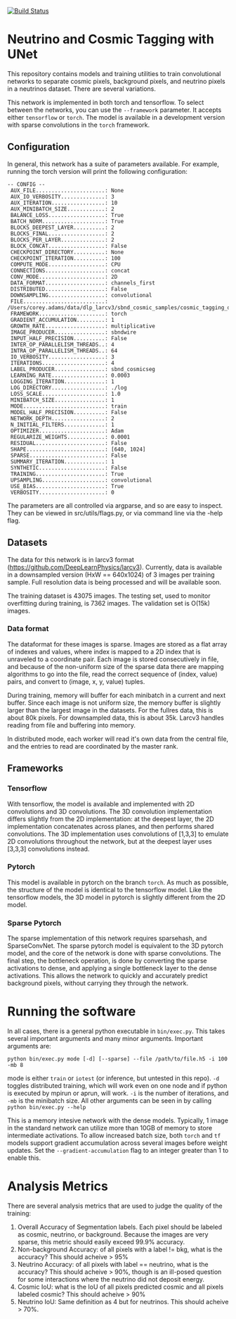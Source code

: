 [![Build Status](https://travis-ci.com/coreyjadams/CosmicTagger.svg?branch=master)](https://travis-ci.com/coreyjadams/CosmicTagger)



# Neutrino and Cosmic Tagging with UNet

This repository contains models and training utilities to train convolutional networks to separate cosmic pixels, background pixels, and neutrino pixels in a neutrinos dataset.  There are several variations.

This network is implemented in both torch and tensorflow.  To select between the networks, you can use the `--framework` parameter.  It accepts either `tensorflow` or `torch`.  The model is available in a development version with sparse convolutions in the `torch` framework.

## Configuration

In general, this network has a suite of parameters available.  For example, running the torch version will print the following configuration:

```
-- CONFIG --
 AUX_FILE......................: None
 AUX_IO_VERBOSITY..............: 3
 AUX_ITERATION.................: 10
 AUX_MINIBATCH_SIZE............: 2
 BALANCE_LOSS..................: True
 BATCH_NORM....................: True
 BLOCKS_DEEPEST_LAYER..........: 2
 BLOCKS_FINAL..................: 2
 BLOCKS_PER_LAYER..............: 2
 BLOCK_CONCAT..................: False
 CHECKPOINT_DIRECTORY..........: None
 CHECKPOINT_ITERATION..........: 100
 COMPUTE_MODE..................: CPU
 CONNECTIONS...................: concat
 CONV_MODE.....................: 2D
 DATA_FORMAT...................: channels_first
 DISTRIBUTED...................: False
 DOWNSAMPLING..................: convolutional
 FILE..........................: /Users/corey.adams/data/dlp_larcv3/sbnd_cosmic_samples/cosmic_tagging_downsample_train_sparse.h5
 FRAMEWORK.....................: torch
 GRADIENT_ACCUMULATION.........: 1
 GROWTH_RATE...................: multiplicative
 IMAGE_PRODUCER................: sbndwire
 INPUT_HALF_PRECISION..........: False
 INTER_OP_PARALLELISM_THREADS..: 4
 INTRA_OP_PARALLELISM_THREADS..: 64
 IO_VERBOSITY..................: 3
 ITERATIONS....................: 4
 LABEL_PRODUCER................: sbnd_cosmicseg
 LEARNING_RATE.................: 0.0003
 LOGGING_ITERATION.............: 1
 LOG_DIRECTORY.................: ./log
 LOSS_SCALE....................: 1.0
 MINIBATCH_SIZE................: 1
 MODE..........................: train
 MODEL_HALF_PRECISION..........: False
 NETWORK_DEPTH.................: 2
 N_INITIAL_FILTERS.............: 1
 OPTIMIZER.....................: Adam
 REGULARIZE_WEIGHTS............: 0.0001
 RESIDUAL......................: False
 SHAPE.........................: [640, 1024]
 SPARSE........................: False
 SUMMARY_ITERATION.............: 1
 SYNTHETIC.....................: False
 TRAINING......................: True
 UPSAMPLING....................: convolutional
 USE_BIAS......................: True
 VERBOSITY.....................: 0

```

The parameters are all controlled via argparse, and so are easy to inspect.  They can be viewed in src/utils/flags.py, or via command line via the -help flag.

## Datasets

The data for this network is in larcv3 format (https://github.com/DeepLearnPhysics/larcv3).  Currently, data is available in a downsampled version (HxW == 640x1024) of 3 images per training sample.  Full resolution data is being processed and will be available soon.

The training dataset is 43075 images.  The testing set, used to monitor overfitting during training, is 7362 images.  The validation set is O(15k) images.

### Data format

The dataformat for these images is sparse.  Images are stored as a flat array of indexes and values, where index is mapped to a 2D index that is unraveled to a coordinate pair.  Each image is stored consecutively in file, and because of the non-uniform size of the sparse data there are mapping algorithms to go into the file, read the correct sequence of (index, value) pairs, and convert to (image, x, y, value) tuples.

During training, memory will buffer for each minibatch in a current and next buffer.  Since each image is not uniform size, the memory buffer is slightly larger than the largest image in the datasets.  For the fullres data, this is about 80k pixels.  For downsampled data, this is about 35k.  Larcv3 handles reading from file and buffering into memory.

In distributed mode, each worker will read it's own data from the central file, and the entries to read are coordinated by the master rank.

## Frameworks

### Tensorflow

With tensorflow, the model is available and implemented with 2D convolutions and 3D convolutions.  The 3D convolution implementation differs slightly from the 2D implementation: at the deepest layer, the 2D implementation concatenates across planes, and then performs shared convolutions.  The 3D implementation uses convolutions of [1,3,3] to emulate 2D convolutions throughout the network, but at the deepest layer uses [3,3,3] convolutions instead.
 
### Pytorch

This model is available in pytorch on the branch `torch`.  As much as possible, the structure of the model is identical to the tensorflow model.  Like the tensorflow models, the 3D model in pytorch is slightly different from the 2D model.

### Sparse Pytorch

The sparse implementation of this network requires sparsehash, and SparseConvNet.  The sparse pytorch model is equivalent to the 3D pytorch model, and the core of the network is done with sparse convolutions.  The final step, the bottleneck operation, is done by converting the sparse activations to dense, and applying a single bottleneck layer to the dense activations.  This allows the network to quickly and accurately predict background pixels, without carrying they through the network.

# Running the software

In all cases, there is a general python executable in `bin/exec.py`.  This takes several important arguments and many minor arguments.  Important arguments are:

`python bin/exec.py mode [-d] [--sparse] --file /path/to/file.h5 -i 100 -mb 8 `

mode is either `train` or `iotest` (or inference, but untested in this repo).  `-d` toggles distributed training, which will work even on one node and if python is executed by mpirun or aprun, will work.  `-i` is the number of iterations, and `-mb` is the minibatch size.  All other arguments can be seen in by calling `python bin/exec.py --help`

This is a memory intesive network with the dense models.  Typically, 1 image in the standard network can utilize more than 10GB of memory to store intermediate activations.  To allow increased batch size, both `torch` and `tf` models support gradient accumulation across several images before weight updates.  Set the `--gradient-accumulation` flag to an integer greater than 1 to enable this.

# Analysis Metrics

There are several analysis metrics that are used to judge the quality of the training:
 1) Overall Accuracy of Segmentation labels. Each pixel should be labeled as cosmic, neutrino, or background.  Because the images are very sparse, this metric should easily exceed 99.9% accuracy.
 2) Non-background Accuracy: of all pixels with a label != bkg, what is the accuracy? This should acheive > 95%
 3) Neutrino Accuracy: of all pixels with label == neutrino, what is the accuracy?  This should acheive > 90%, though is an ill-posed question for some interactions where the neutrino did not deposit energy.
 4) Cosmic IoU: what is the IoU of all pixels predicted cosmic and all pixels labeled cosmic?  This should acheive > 90%
 5) Neutrino IoU: Same definition as 4 but for neutrinos.  This should acheive > 70%.
